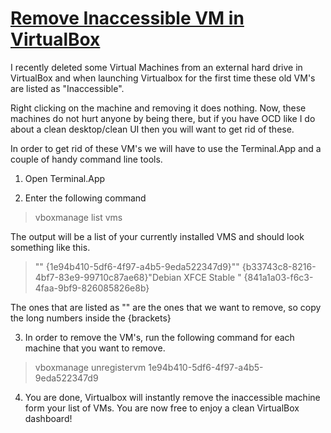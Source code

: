 # [Remove Inaccessible VM in VirtualBox](http://levlaz.blogspot.se/2013/11/remove-inaccessible-vm-in-virtualbox-on.html)


I recently deleted some Virtual Machines from an external hard drive in VirtualBox and when launching Virtualbox for the first time these old VM's are listed as "Inaccessible".


Right clicking on the machine and removing it does nothing. Now, these machines do not hurt anyone by being there, but if you have OCD like I do about a clean desktop/clean UI then you will want to get rid of these.

In order to get rid of these VM's we will have to use the Terminal.App and a couple of handy command line tools.

1) Open Terminal.App

2) Enter the following command

> vboxmanage list vms

The output will be a list of your currently installed VMS and should look something like this.

> "<inaccessible>" {1e94b410-5df6-4f97-a4b5-9eda522347d9}"<inaccessible>" {b33743c8-8216-4bf7-83e9-99710c87ae68}"Debian XFCE Stable " {841a1a03-f6c3-4faa-9bf9-826085826e8b}

The ones that are listed as "<inaccessible>" are the ones that we want to remove, so copy the long numbers inside the {brackets}

3) In order to remove the VM's, run the following command for each machine that you want to remove.

> vboxmanage unregistervm 1e94b410-5df6-4f97-a4b5-9eda522347d9


4) You are done, Virtualbox will instantly remove the inaccessible machine form your list of VMs. You are now free to enjoy a clean VirtualBox dashboard!
